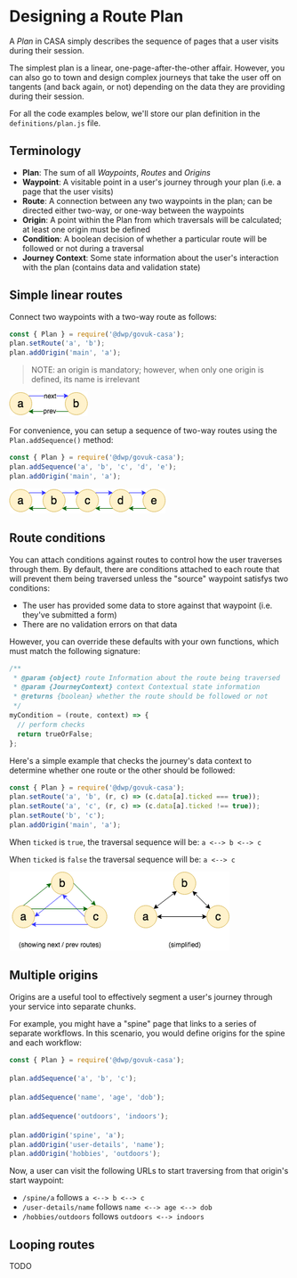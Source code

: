 [building-blocks-ab]: assets/plan-building-blocks-ab.png "a to b"
[building-blocks-ae]: assets/plan-building-blocks-ae.png "a to e"
[building-blocks-route-condition]: assets/plan-building-blocks-route-condition.png "route condition"

# Designing a Route Plan

A _Plan_ in CASA simply describes the sequence of pages that a user visits during their session.

The simplest plan is a linear, one-page-after-the-other affair. However, you can also go to town and design complex journeys that take the user off on tangents (and back again, or not) depending on the data they are providing during their session.

For all the code examples below, we'll store our plan definition in the `definitions/plan.js` file.

## Terminology

* **Plan**: The sum of all _Waypoints_, _Routes_ and _Origins_
* **Waypoint**: A visitable point in a user's journey through your plan (i.e. a page that the user visits)
* **Route**: A connection between any two waypoints in the plan; can be directed either two-way, or one-way between the waypoints
* **Origin**: A point within the Plan from which traversals will be calculated; at least one origin must be defined
* **Condition**: A boolean decision of whether a particular route will be followed or not during a traversal
* **Journey Context**: Some state information about the user's interaction with the plan (contains data and validation state)

## Simple linear routes

Connect two waypoints with a two-way route as follows:

```javascript
const { Plan } = require('@dwp/govuk-casa');
plan.setRoute('a', 'b');
plan.addOrigin('main', 'a');
```

> NOTE: an origin is mandatory; however, when only one origin is defined, its name is irrelevant

![simple two-way route between a and b][building-blocks-ab]

For convenience, you can setup a sequence of two-way routes using the `Plan.addSequence()` method:

```javascript
const { Plan } = require('@dwp/govuk-casa');
plan.addSequence('a', 'b', 'c', 'd', 'e');
plan.addOrigin('main', 'a');
```

![sequence between a and e][building-blocks-ae]

## Route conditions

You can attach conditions against routes to control how the user traverses through them. By default, there are conditions attached to each route that will prevent them being traversed unless the "source" waypoint satisfys two conditions:

* The user has provided some data to store against that waypoint (i.e. they've submitted a form)
* There are no validation errors on that data

However, you can override these defaults with your own functions, which must match the following signature:

```javascript
/**
 * @param {object} route Information about the route being traversed
 * @param {JourneyContext} context Contextual state information
 * @returns {boolean} whether the route should be followed or not
 */
myCondition = (route, context) => {
  // perform checks
  return trueOrFalse;
};
```

Here's a simple example that checks the journey's data context to determine whether one route or the other should be followed:

```javascript
const { Plan } = require('@dwp/govuk-casa');
plan.setRoute('a', 'b', (r, c) => (c.data[a].ticked === true));
plan.setRoute('a', 'c', (r, c) => (c.data[a].ticked !== true));
plan.setRoute('b', 'c');
plan.addOrigin('main', 'a');
```

When `ticked` is `true`, the traversal sequence will be: `a <--> b <--> c`

When `ticked` is `false` the traversal sequence will be: `a <--> c`

![conditional route][building-blocks-route-condition]

## Multiple origins

Origins are a useful tool to effectively segment a user's journey through your service into separate chunks.

For example, you might have a "spine" page that links to a series of separate workflows. In this scenario, you would define origins for the spine and each workflow:

```javascript
const { Plan } = require('@dwp/govuk-casa');

plan.addSequence('a', 'b', 'c');

plan.addSequence('name', 'age', 'dob');

plan.addSequence('outdoors', 'indoors');

plan.addOrigin('spine', 'a');
plan.addOrigin('user-details', 'name');
plan.addOrigin('hobbies', 'outdoors');
```

Now, a user can visit the following URLs to start traversing from that origin's start waypoint:

* `/spine/a` follows `a <--> b <--> c`
* `/user-details/name` follows `name <--> age <--> dob`
* `/hobbies/outdoors` follows `outdoors <--> indoors`

## Looping routes

TODO

